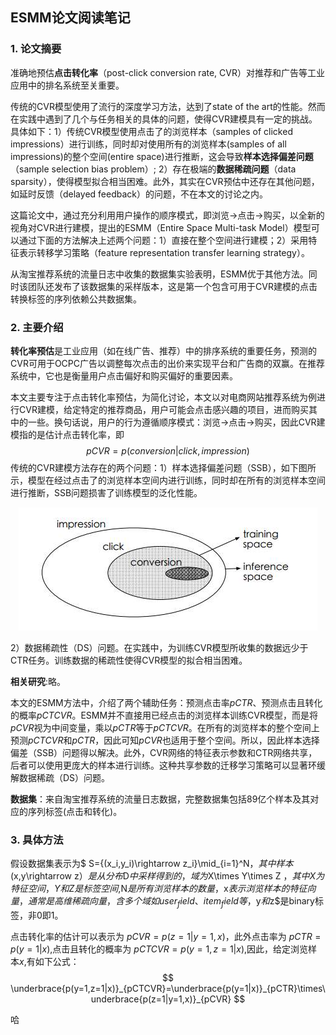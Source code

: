 ## ESMM论文阅读笔记

### 1. 论文摘要

准确地预估**点击转化率**（post-click conversion rate, CVR）对推荐和广告等工业应用中的排名系统至关重要。

传统的CVR模型使用了流行的深度学习方法，达到了state of the art的性能。然而在实践中遇到了几个与任务相关的具体的问题，使得CVR建模具有一定的挑战。具体如下：1）传统CVR模型使用点击了的浏览样本（samples of clicked impressions）进行训练，同时却对使用所有的浏览样本(samples of all impressions)的整个空间(entire space)进行推断，这会导致**样本选择偏差问题**（sample selection bias problem）; 2）存在极端的**数据稀疏问题**（data sparsity），使得模型拟合相当困难。此外，其实在CVR预估中还存在其他问题，如延时反馈（delayed feedback）的问题，不在本文的讨论之内。

这篇论文中，通过充分利用用户操作的顺序模式，即浏览→点击→购买，以全新的视角对CVR进行建模，提出的ESMM（Entire Space Multi-task Model）模型可以通过下面的方法解决上述两个问题：1）直接在整个空间进行建模；2）采用特征表示转移学习策略（feature representation transfer learning strategy）。

从淘宝推荐系统的流量日志中收集的数据集实验表明，ESMM优于其他方法。同时该团队还发布了该数据集的采样版本，这是第一个包含可用于CVR建模的点击转换标签的序列依赖公共数据集。

### 2. 主要介绍

**转化率预估**是工业应用（如在线广告、推荐）中的排序系统的重要任务，预测的CVR可用于OCPC广告以调整每次点击的出价来实现平台和广告商的双赢。在推荐系统中，它也是衡量用户点击偏好和购买偏好的重要因素。

本文主要专注于点击转化率预估，为简化讨论，本文以对电商网站推荐系统为例进行CVR建模，给定特定的推荐商品，用户可能会点击感兴趣的项目，进而购买其中的一些。换句话说，用户的行为遵循顺序模式：浏览→点击→购买，因此CVR建模指的是估计点击转化率，即
$$
pCVR = p(conversion|click,impression)
$$
传统的CVR建模方法存在的两个问题：1）样本选择偏差问题（SSB），如下图所示，模型在经过点击了的浏览样本空间内进行训练，同时却在所有的浏览样本空间进行推断，SSB问题损害了训练模型的泛化性能。

<div align="center">
    <img src = "pictures/cvr_space.jpeg">
</div>

2）数据稀疏性（DS）问题。在实践中，为训练CVR模型所收集的数据远少于CTR任务。训练数据的稀疏性使得CVR模型的拟合相当困难。

**相关研究**:略。

本文的ESMM方法中，介绍了两个辅助任务：预测点击率$pCTR$、预测点击且转化的概率$pCTCVR$。ESMM并不直接用已经点击的浏览样本训练CVR模型，而是将$pCVR$视为中间变量，乘以$pCTR$等于$pCTCVR$。在所有的浏览样本的整个空间上预测$pCTCVR$和$pCTR$，因此可知$pCVR$也适用于整个空间。所以，因此样本选择偏差（SSB）问题得以解决。此外，CVR网络的特征表示参数和CTR网络共享，后者可以使用更庞大的样本进行训练。这种共享参数的迁移学习策略可以显著环缓解数据稀疏（DS）问题。

**数据集**：来自淘宝推荐系统的流量日志数据，完整数据集包括89亿个样本及其对应的序列标签(点击和转化)。

### 3. 具体方法 

假设数据集表示为$ S={(x_i,y_i)\rightarrow z_i}\mid_{i=1}^N$，其中样本$(x,y\rightarrow z）$是从分布$D$中采样得到的，域为$X\times Y\times Z $，其中X为特征空间，Y和Z是标签空间,$N$是所有浏览样本的数量，$x$表示浏览样本的特征向量，通常是高维稀疏向量，含多个域如user_field、item_field等，$y$和$z$是binary标签，非0即1。

点击转化率的估计可以表示为 $pCVR=p(z=1|y=1,x)$，此外点击率为 $pCTR=p(y=1|x)$,点击且转化的概率为 $pCTCVR=p(y=1,z=1|x)$,因此，给定浏览样本$x$,有如下公式：
$$
\underbrace{p(y=1,z=1|x)}_{pCTCVR}=\underbrace{p(y=1|x)}_{pCTR}\times\underbrace{p(z=1|y=1,x)}_{pCVR}
$$



哈


